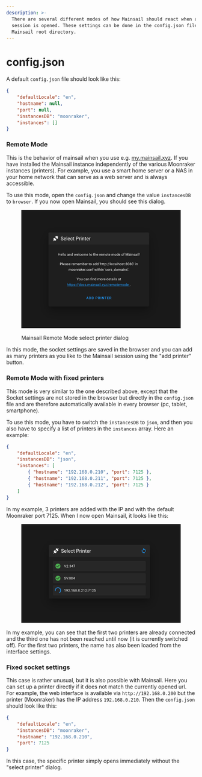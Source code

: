 ```yaml
---
description: >-
  There are several different modes of how Mainsail should react when a new
  session is opened. These settings can be done in the config.json file in your
  Mainsail root directory.
---
```


# config.json

A default `config.json` file should look like this:

```json
{
    "defaultLocale": "en",
    "hostname": null,
    "port": null,
    "instancesDB": "moonraker",
    "instances": []
}
```

### Remote Mode

This is the behavior of mainsail when you use e.g. [my.mainsail.xyz](http://my.mainsail.xyz/). If you have installed the Mainsail instance independently of the various Moonraker instances (printers). For example, you use a smart home server or a NAS in your home network that can serve as a web server and is always accessible.

To use this mode, open the `config.json` and change the value `instancesDB` to `browser`. If you now open Mainsail, you should see this dialog.

<figure><img src="../../.gitbook/assets/image (5).png" alt=""><figcaption><p>Mainsail Remote Mode select printer dialog</p></figcaption></figure>

In this mode, the socket settings are saved in the browser and you can add as many printers as you like to the Mainsail session using the "add printer" button.

### Remote Mode with fixed printers

This mode is very similar to the one described above, except that the Socket settings are not stored in the browser but directly in the `config.json` file and are therefore automatically available in every browser (pc, tablet, smartphone).

To use this mode, you have to switch the `instancesDB` to `json`, and then you also have to specify a list of printers in the `instances` array. Here an example:

```json
{
    "defaultLocale": "en",
    "instancesDB": "json",
    "instances": [
        { "hostname": "192.168.0.210", "port": 7125 },
        { "hostname": "192.168.0.211", "port": 7125 },
        { "hostname": "192.168.0.212", "port": 7125 }
    ]
}
```

In my example, 3 printers are added with the IP and with the default Moonraker port 7125. When I now open Mainsail, it looks like this:

<figure><img src="../../.gitbook/assets/image (4).png" alt=""><figcaption></figcaption></figure>

In my example, you can see that the first two printers are already connected and the third one has not been reached until now (it is currently switched off). For the first two printers, the name has also been loaded from the interface settings.

### Fixed socket settings

This case is rather unusual, but it is also possible with Mainsail. Here you can set up a printer directly if it does not match the currently opened url. For example, the web interface is available via `http://192.168.0.200` but the printer (Moonraker) has the IP address `192.168.0.210`. Then the `config.json` should look like this:

```json
{
    "defaultLocale": "en",
    "instancesDB": "moonraker",
    "hostname": "192.168.0.210",
    "port": 7125
}
```

In this case, the specific printer simply opens immediately without the "select printer" dialog.
